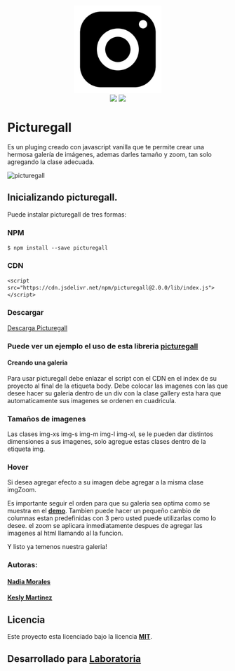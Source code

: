 
<p align="center">
	<img src="demo/assets/img/logo.png" width="200px" height="200px">
	<br/>
	<img src="https://img.shields.io/apm/l/vim-mode.svg">
	<img src="https://img.shields.io/npm/v/@cycle/core.svg">
</p>

# Picturegall
Es un pluging creado con javascript vanilla que te permite crear una hermosa galería de imágenes, ademas darles tamaño y zoom, tan solo agregando la clase adecuada.

![picturegall](https://user-images.githubusercontent.com/32284135/37880277-0ad31e4c-305c-11e8-82f7-7919b3ed3c57.png)

## Inicializando picturegall.
Puede instalar picturegall de tres formas:
### NPM 
	$ npm install --save picturegall

### CDN 
	<script src="https://cdn.jsdelivr.net/npm/picturegall@2.0.0/lib/index.js"></script>

### Descargar
<a href="assets/download/picturegall.zip" download="" role="button">Descarga Picturegall</a>

### Puede ver un ejemplo el uso de esta libreria [**picturegall**](https://NadiaMorales.github.io/Library/)

#### Creando una galeria
Para usar picturegall debe enlazar el script con el CDN en el index de su proyecto al final de la etiqueta body.
Debe colocar las imagenes con las que desee hacer su galeria  dentro de un div con la clase gallery esta hara que automaticamente sus imagenes se ordenen en cuadricula.

### Tamaños de imagenes

Las clases img-xs img-s img-m  img-l img-xl, se le pueden dar distintos dimensiones a sus imagenes, solo agregue estas clases dentro de la etiqueta img. 

### Hover 

Si desea agregar efecto a su imagen debe agregar a la misma clase imgZoom. 

Es importante seguir el orden para que su galeria sea optima como se muestra en el [**demo**](https://NadiaMorales.github.io/Library/). Tambien puede hacer un pequeño cambio de columnas estan predefinidas con 3 pero usted puede utilizarlas como lo desee. el zoom se aplicara inmediatamente despues de agregar las imagenes al html llamando al la funcion. 

Y listo ya temenos nuestra galeria!

### Autoras: 
#### [Nadia Morales](https://github.com/NadiaMorales)
#### [Kesly Martinez](https://github.com/keslymartinez)


## Licencia 
  Este proyecto esta licenciado bajo la licencia [**MIT**](https://opensource.org/licenses/MIT).

## Desarrollado para [Laboratoria](http://laboratoria.la)
